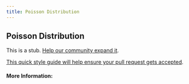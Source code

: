 ```yaml
---
title: Poisson Distribution
---
```


## Poisson Distribution

This is a stub. [Help our community expand it](https://github.com/freecodecamp/guides/tree/master/src/pages/articles/math/statistics/poisson-distribution/index.md).

[This quick style guide will help ensure your pull request gets accepted](https://github.com/freeCodeCamp/guides/blob/master/README.md).

<!-- The article goes here, in GitHub-flavored Markdown. Feel free to add YouTube videos, images, and CodePen/JSBin embeds  -->

#### More Information:
<!-- Please add any articles you think might be helpful to read before writing the article -->


